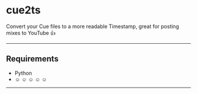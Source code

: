 # cue2ts

Convert your Cue files to a more readable Timestamp, great for posting mixes to YouTube 👍

-----

## Requirements
- Python  
- ☺ ☺ ☺ ☺ ☺

-----
